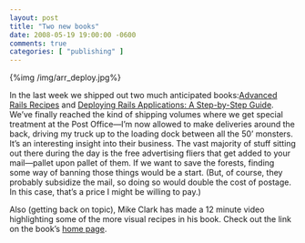 ```yaml
---
layout: post
title: "Two new books"
date: 2008-05-19 19:00:00 -0600
comments: true
categories: [ "publishing" ]
---
```


  

{%img /img/arr_deploy.jpg%}

In the last week we shipped out two much anticipated books:<a
href="http://pragprog.com/titles/fr_arr">Advanced Rails Recipes</a> and <a
href="http://pragprog.com/titles/fr_deploy/advanced-rails-recipes">Deploying Rails Applications: A Step-by-Step Guide</a>. We’ve finally reached
the kind of shipping volumes where we get special treatment at the
Post Office—I’m now allowed to make deliveries around the back,
driving my truck up to the loading dock between all the 50’
monsters. It’s an interesting insight into their business. The vast
majority of stuff sitting out there during the day is the free
advertising fliers that get added to your mail—pallet upon pallet of
them. If we want to save the forests, finding some way of banning
those things would be a start. (But, of course, they probably
subsidize the mail, so doing so would double the cost of postage. In
this case, that’s a price I might be willing to pay.)


Also (getting back on topic), Mike Clark has made a 12 minute video
highlighting some of the more visual recipes in his book. Check out
the link on the book’s <a
href="http://pragprog.com/titles/fr_arr">home page</a>.

